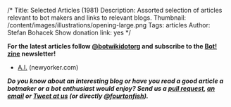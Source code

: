 /*
Title: Selected Articles (1981)
Description: Assorted selection of articles relevant to bot makers and links to relevant blogs.
Thumbnail: /content/images/illustrations/opening-large.png
Tags: articles
Author: Stefan Bohacek
Show donation link: yes
*/


**For the latest articles follow [@botwikidotorg](https://twitter.com/botwikidotorg) and subscribe to the [Bot! zine](http://botzine.org/) newsletter!**

- [A.I.](http://www.newyorker.com/magazine/1981/12/14/a-i) (newyorker.com)

***Do you know about an interesting blog or have you read a good article a botmaker or a bot enthusiast would enjoy? Send us a [pull request](https://github.com/botwiki/botwiki.org), [an email](mailto:stefan@botwiki.org) or [Tweet at us](https://twitter.com/botwikidotorg) (or directly [@fourtonfish](https://twitter.com/fourtonfish)).***
